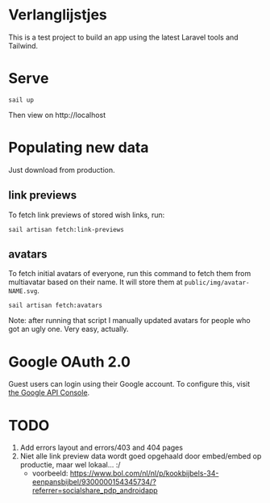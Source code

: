 # Verlanglijstjes

This is a test project to build an app using the latest Laravel tools and Tailwind.

# Serve

```shell
sail up
```

Then view on http://localhost

# Populating new data

Just download from production.

## link previews

To fetch link previews of stored wish links, run:
```shell
sail artisan fetch:link-previews
```

## avatars

To fetch initial avatars of everyone, run this command to fetch them from multiavatar based on their name.
It will store them at `public/img/avatar-NAME.svg`.
```shell
sail artisan fetch:avatars
```

Note: after running that script I manually updated avatars for people who got an ugly one. Very easy, actually.

# Google OAuth 2.0
Guest users can login using their Google account. To configure this, visit [the Google API Console](https://console.cloud.google.com/auth/clients?authuser=1&project=verlanglijstjes&supportedpurview=project).

# TODO

1. Add errors layout and errors/403 and 404 pages
2. Niet alle link preview data wordt goed opgehaald door embed/embed op productie, maar wel lokaal... :/
   - voorbeeld: https://www.bol.com/nl/nl/p/kookbijbels-34-eenpansbijbel/9300000154345734/?referrer=socialshare_pdp_androidapp
